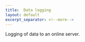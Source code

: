 ```yaml
---
title:  Data logging
layout: default
excerpt_separator: <!--more-->
---
```

Logging of data to an online server.
<!--more-->
